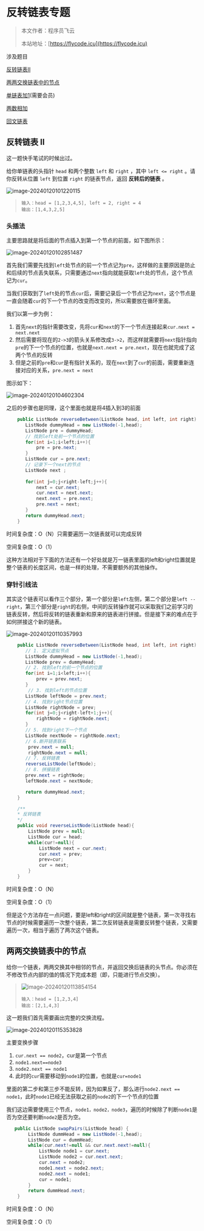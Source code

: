 # 反转链表专题
> 本文作者：程序员飞云
>
> 本站地址：[https://flycode.icu](https://flycode.icu)

涉及题目

[反转链表Ⅱ](https://leetcode.cn/problems/reverse-linked-list-ii/description/)

[两两交换链表中的节点](https://leetcode.cn/problems/swap-nodes-in-pairs/description/)

[单链表加1](https://leetcode.cn/problems/plus-one-linked-list/description/)(需要会员)

[两数相加](https://leetcode.cn/problems/add-two-numbers-ii/description/)

[回文链表](https://leetcode.cn/problems/palindrome-linked-list/description/)



## 反转链表 Ⅱ

这一题快手笔试的时候出过。

给你单链表的头指针 `head` 和两个整数 `left` 和 `right` ，其中 `left <= right` 。请你反转从位置 `left` 到位置 `right` 的链表节点，返回 **反转后的链表** 。

![image-20240120101220115](http://cdn.flycode.icu/codeCenterImg/202401201012204.png)

> ```
> 输入：head = [1,2,3,4,5], left = 2, right = 4
> 输出：[1,4,3,2,5]
> ```



### 头插法

主要思路就是将后面的节点插入到第一个节点的前面，如下图所示：

![image-20240120102851487](http://cdn.flycode.icu/codeCenterImg/202401201028555.png)

首先我们需要先找到`left`处节点的前一个节点记为`pre`，这样做的主要原因是防止和后续的节点丢失联系，只需要通过`next`指向就能获取`left`处的节点，这个节点记为`cur`。

当我们获取到了`left`处的节点`cur`后，需要记录后一个节点记为`next`，这个节点是一直会随着`cur`的下一个节点的改变而改变的，所以需要放在循环里面。

我们以第一步为例：

1. 首先`next`的指针需要改变，先将`cur`和`next`的下一个节点连接起来`cur.next = next.next`
2. 然后需要将现在的`2->3`的箭头关系修改成`3->2`，而这样就需要将`next`指针指向`pre`的下一个节点的位置，也就是`next.next = pre.next`，现在也就完成了这两个节点的反转
3. 但是之前的`pre`和`cur`是有指针关系的，现在`next`到了`cur`的前面，需要重新连接对应的关系，`pre.next = next`

图示如下：

![image-20240120104602304](http://cdn.flycode.icu/codeCenterImg/202401201046385.png)

之后的步骤也是同理，这个里面也就是将4插入到3的前面



```java
    public ListNode reverseBetween(ListNode head, int left, int right) {
       ListNode dummyHead = new ListNode(-1,head);
       ListNode pre = dummyHead;
       // 找到left处前一个节点的位置
       for(int i=1;i<left;i++){
           pre = pre.next;
       }
       ListNode cur = pre.next;
       // 记录下一个next的节点
       ListNode next ;
       
       for(int j=0;j<right-left;j++){
           next = cur.next;
           cur.next = next.next;
           next.next = pre.next;
           pre.next = next;
       }
       return dummyHead.next;
    }

```

时间复杂度：O（N）只需要遍历一次链表就可以完成反转

空间复杂度：O（1）



这种方法相对于下面的方法还有一个好处就是万一链表里面的left和right位置就是整个链表的长度区间，也是一样的处理，不需要额外的其他操作。



### 穿针引线法

其实这个链表可以看作三个部分，第一个部分是`left`左侧，第二个部分是`left -- right`，第三个部分是`right`的右侧，中间的反转操作就可以采取我们之前学习的链表反转，然后将反转的链表重新和原来的链表进行拼接。但是接下来的难点在于如何拼接这个新的链表。

![image-20240120110357993](http://cdn.flycode.icu/codeCenterImg/202401201103056.png)

```java
    public ListNode reverseBetween(ListNode head, int left, int right) {
       // 1. 定义虚拟节点
       ListNode dummyHead = new ListNode(-1,head);
       ListNode prev = dummyHead;
       // 2. 找到left的前一个节点的位置
       for(int i=1;i<left;i++){
           prev = prev.next;
       }
        // 3. 找到left的节点位置
       ListNode leftNode = prev.next;
       // 4. 找到right节点位置
       ListNode rightNode = prev;
       for(int j=0;j<right-left+1;j++){
           rightNode = rightNode.next;
       }
       // 5. 找到right下一个节点
       ListNode nextNode = rightNode.next;
       // 6.断开链表联系
        prev.next = null;
        rightNode.next = null;
       // 7. 反转链表
       reverseListNode(leftNode);
       // 8. 拼接链表
       prev.next = rightNode;
       leftNode.next = nextNode;

       return dummyHead.next;
    }

	/**
	* 反转链表
	*/
    public void reverseListNode(ListNode head){
        ListNode prev = null;
        ListNode cur = head;
        while(cur!=null){
            ListNode next = cur.next;
            cur.next = prev;
            prev=cur;
            cur = next;
        }
    }
```

时间复杂度：O（N）

空间复杂度：O（1）

但是这个方法存在一点问题，要是left和right的区间就是整个链表，第一次寻找右节点的时候需要遍历一次整个链表，第二次反转链表是需要反转整个链表，又需要遍历一次，相当于遍历了两次这个链表。



## 两两交换链表中的节点

给你一个链表，两两交换其中相邻的节点，并返回交换后链表的头节点。你必须在不修改节点内部的值的情况下完成本题（即，只能进行节点交换）。

> ![image-20240120113854154](http://cdn.flycode.icu/codeCenterImg/202401201138206.png)
>
> ```
> 输入：head = [1,2,3,4]
> 输出：[2,1,4,3]
> ```



这一题我们首先需要画出完整的交换流程。

![image-20240120115353828](http://cdn.flycode.icu/codeCenterImg/202401201153903.png)

主要变换步骤

1. `cur.next == node2`，cur是第一个节点
2. `node1.next==node3`
3. `node2.next == node1`
4. 此时的`cur`需要移动到`node1`的位置，也就是`cur=node1`

里面的第二步和第三步不能反转，因为如果反了，那么进行`node2.next == node1`，此时`node1`已经无法获取之前的`node2`的下一个节点的位置

我们这边需要使用三个节点，`node1，node2，node3`，遍历的时候除了判断`node1`是否为空还要判断`node2`是否为空。

```java
   public ListNode swapPairs(ListNode head) {
        ListNode dummHead = new ListNode(-1,head);
        ListNode cur = dummHead;
        while(cur.next!=null && cur.next.next!=null){
            ListNode node1 = cur.next;
            ListNode node2 = cur.next.next;
            cur.next = node2;
            node1.next = node2.next;
            node2.next = node1;
            cur = node1;
        }
        return dummHead.next;
    }
```

时间复杂度：O（N）

空间复杂度：O（1）

###



